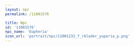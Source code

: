 ```yaml
---
layout: npc
permalink: /11001576

title: Npc
id: '11001576'
npc_name: 'Eupheria'
icon_url: 'portrait/npc/11001232_f_rblader_yuperia_p.png'
---
```

